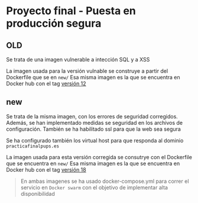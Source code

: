 # Proyecto final - Puesta en producción segura

## OLD

Se trata de una imagen vulnerable a intección SQL y a XSS

La imagen usada para la versión vulnable se construye a partir del Dockerfile que se en `new/`
Esa misma imagen es la que se encuentra en Docker hub con el tag [versión 12](https://hub.docker.com/r/ikersolozabal/proyecto_final_pups)

## new

Se trata de la misma imagen, con los errores de seguridad corregidos.
Además, se han implementado medidas se seguridad en los archivos de configuración.
También se ha habilitado ssl para que la web sea segura

Se ha configurado también los virtual host para que responda al dominio `practicafinalpups.es`

La imagen usada para esta versión corregida se consutrye con el Dockerfile que se encuentra en  `new/`
Esa misma imagen es la que se encuentra en Docker hub con el tag [versión 18](https://hub.docker.com/r/ikersolozabal/proyecto_final_pups)


> En ambas imagenes se ha usado docker-compose.yml para correr el servicio en `Docker swarm` con el objetivo de implementar alta disponibilidad 

